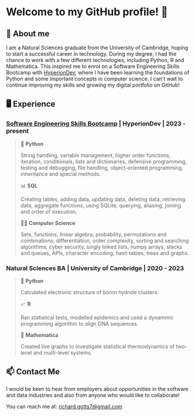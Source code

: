 # Welcome to my GitHub profile! 👋

## 📝 About me
I am a Natural Sciences graduate from the University of Cambridge, hoping to start a successful career in technology. During my degree, I had the chance to work with a few different technologies, including Python, R and Mathematica. This inspired me to enrol on a Software Engineering Skills Bootcamp with [HyperionDev](https://www.hyperiondev.com/), where I have been learning the foundations of Python and some important concepts in computer science. I can't wait to continue improving my skills and growing my digital portfolio on GitHub!

## 🖥️ Experience
### [Software Engineering Skills Bootcamp](https://www.hyperiondev.com/portfolio/RG23110010754/) | HyperionDev | 2023 - present
>🐍 **Python**   
>
>String handling, variable management, higher order functions, iteration, conditionals, lists and dictionaries, defensive programming, testing and debugging, file handling, object-oriented programming, inheritance and special methods.
>
>📊 **SQL**
>
>Creating tables, adding data, updating data, deleting data, retrieving data, aggregate functions, using SQLite, querying, aliasing, joining and order of execution.
>
>👨‍🔬 **Computer Science**
>
>Sets, functions, linear algebra, probability, permutations and combinations, differentiation, order complexity, sorting and searching algorithms, cyber security, singly linked lists, numpy arrays, stacks and queues, APIs, character encoding, hash tables, trees and graphs.

### Natural Sciences BA | University of Cambridge | 2020 - 2023
>🐍 **Python**   
>
>Calculated electronic structure of boron hydride clusters.
>
>📈 **R**
>
>Ran statistical tests, modelled epidemics and used a dynammic programming algorithm to align DNA sequences.
>
>🔢 **Mathematica**
>
>Created live graphs to investigate statistical thermodynamics of two-level and multi-level systems.

## 📫 Contact Me
I would be keen to hear from employers about opportunities in the software and data industries and also from anyone who would like to collaborate!

You can reach me at: richard.gotts7@gmail.com

<!--
**richard-gotts/richard-gotts** is a ✨ _special_ ✨ repository because its `README.md` (this file) appears on your GitHub profile.

Here are some ideas to get you started:

- 🔭 I’m currently working on ...
- 🌱 I’m currently learning ...
- 👯 I’m looking to collaborate on ...
- 🤔 I’m looking for help with ...
- 💬 Ask me about ...
- 📫 How to reach me: ...
- 😄 Pronouns: ...
- ⚡ Fun fact: ...
-->
